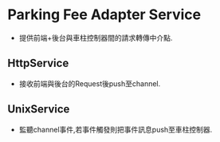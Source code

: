 ﻿
# Parking Fee Adapter Service
  
+ 提供前端+後台與車柱控制器間的請求轉傳中介點.

## HttpService
+ 接收前端與後台的Request後push至channel.

## UnixService
+ 監聽channel事件,若事件觸發則把事件訊息push至車柱控制器.